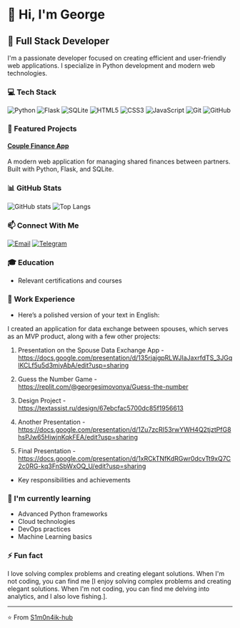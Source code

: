 # 👋 Hi, I'm George

## 🚀 Full Stack Developer

I'm a passionate developer focused on creating efficient and user-friendly web applications. I specialize in Python development and modern web technologies.

### 💻 Tech Stack

![Python](https://img.shields.io/badge/-Python-3776AB?style=flat-square&logo=python&logoColor=white)
![Flask](https://img.shields.io/badge/-Flask-000000?style=flat-square&logo=flask&logoColor=white)
![SQLite](https://img.shields.io/badge/-SQLite-003B57?style=flat-square&logo=sqlite&logoColor=white)
![HTML5](https://img.shields.io/badge/-HTML5-E34F26?style=flat-square&logo=html5&logoColor=white)
![CSS3](https://img.shields.io/badge/-CSS3-1572B6?style=flat-square&logo=css3&logoColor=white)
![JavaScript](https://img.shields.io/badge/-JavaScript-F7DF1E?style=flat-square&logo=javascript&logoColor=black)
![Git](https://img.shields.io/badge/-Git-F05032?style=flat-square&logo=git&logoColor=white)
![GitHub](https://img.shields.io/badge/-GitHub-181717?style=flat-square&logo=github&logoColor=white)

### 🎯 Featured Projects

#### [Couple Finance App](https://github.com/S1m0n4ik-hub/GEO)
A modern web application for managing shared finances between partners. Built with Python, Flask, and SQLite.

### 📊 GitHub Stats

![GitHub stats](https://github-readme-stats.vercel.app/api?username=S1m0n4ik-hub&show_icons=true&theme=radical)
![Top Langs](https://github-readme-stats.vercel.app/api/top-langs/?username=S1m0n4ik-hub&layout=compact&theme=radical)

### 📫 Connect With Me

[![Email](https://img.shields.io/badge/-Email-D14836?style=flat-square&logo=gmail&logoColor=white)](mailto:georgesimovonyan@gmail.com)
[![Telegram](https://img.shields.io/badge/-Telegram-2CA5E0?style=flat-square&logo=telegram&logoColor=white)](https://t.me/bubble_troubble)

### 🎓 Education

- Relevant certifications and courses

### 💼 Work Experience

- Here’s a polished version of your text in English:

I created an application for data exchange between spouses, which serves as an MVP product, along with a few other projects:

1. Presentation on the Spouse Data Exchange App - https://docs.google.com/presentation/d/135rjajgpRLWJIaJaxrfdTS_3JGqlKCLf5u5d3miyAbA/edit?usp=sharing

2. Guess the Number Game - https://replit.com/@georgesimovonya/Guess-the-number

3. Design Project - https://textassist.ru/design/67ebcfac5700dc85f1956613

4. Another Presentation - https://docs.google.com/presentation/d/1Zu7zcRI53rwYWH4Q2tjztPfG8hsPJw65HiwjnKqkFEA/edit?usp=sharing

5. Final Presentation - https://docs.google.com/presentation/d/1xRCkTNfKdRGwr0dcvTt9xQ7C2c0RG-kq3FnSbWxOQ_U/edit?usp=sharing
- Key responsibilities and achievements

### 🌱 I'm currently learning

- Advanced Python frameworks
- Cloud technologies
- DevOps practices
- Machine Learning basics

### ⚡ Fun fact

I love solving complex problems and creating elegant solutions. When I'm not coding, you can find me [I enjoy solving complex problems and creating elegant solutions. When I'm not coding, you can find me delving into analytics, and I also love fishing.].

---
⭐️ From [S1m0n4ik-hub](https://github.com/S1m0n4ik-hub) 
